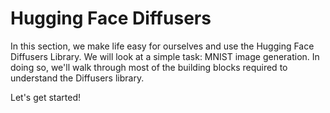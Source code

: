 # Hugging Face Diffusers
In this section, we make life easy for ourselves and use the Hugging Face Diffusers Library. We will look at a simple task: MNIST image generation. In doing so, we'll walk through most of the building blocks required to understand the Diffusers library.

Let's get started!
